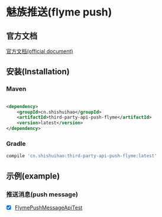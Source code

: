# 魅族推送(flyme push)

## 官方文档

[官方文档(official document)](http://open-wiki.flyme.cn/doc-wiki/index#id?129)

## 安装(Installation)

### Maven

```xml

<dependency>
    <groupId>cn.shishuihao</groupId>
    <artifactId>third-party-api-push-flyme</artifactId>
    <version>latest</version>
</dependency>
```

### Gradle

```groovy
compile 'cn.shishuihao:third-party-api-push-flyme:latest'
```

## 示例(example)

### 推送消息(push message)

-   [x] [FlymePushMessageApiTest](/third-party-api-push-flyme/src/test/java/cn/shishuihao/thirdparty/api/push/flyme/api/FlymePushMessageApiTest.java)
